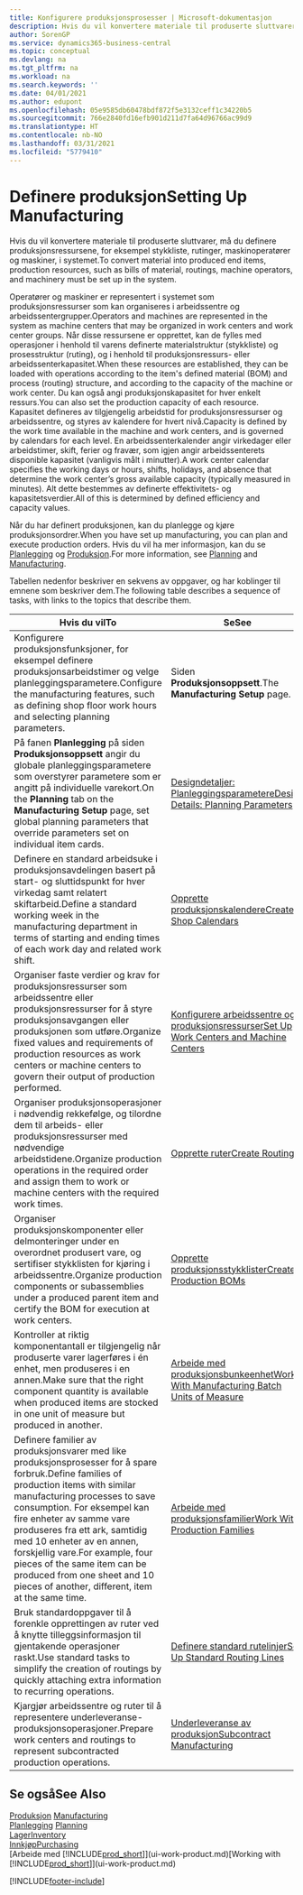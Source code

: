 ```yaml
---
title: Konfigurere produksjonsprosesser | Microsoft-dokumentasjon
description: Hvis du vil konvertere materiale til produserte sluttvarer, må du definere produksjonsressursene, for eksempel stykkliste, rutinger, maskinoperatører og maskiner, i systemet.
author: SorenGP
ms.service: dynamics365-business-central
ms.topic: conceptual
ms.devlang: na
ms.tgt_pltfrm: na
ms.workload: na
ms.search.keywords: ''
ms.date: 04/01/2021
ms.author: edupont
ms.openlocfilehash: 05e9585db60478bdf872f5e3132ceff1c34220b5
ms.sourcegitcommit: 766e2840fd16efb901d211d7fa64d96766ac99d9
ms.translationtype: HT
ms.contentlocale: nb-NO
ms.lasthandoff: 03/31/2021
ms.locfileid: "5779410"
---
```

# <a name="setting-up-manufacturing"></a><span data-ttu-id="1a03d-103">Definere produksjon</span><span class="sxs-lookup"><span data-stu-id="1a03d-103">Setting Up Manufacturing</span></span>
<span data-ttu-id="1a03d-104">Hvis du vil konvertere materiale til produserte sluttvarer, må du definere produksjonsressursene, for eksempel stykkliste, rutinger, maskinoperatører og maskiner, i systemet.</span><span class="sxs-lookup"><span data-stu-id="1a03d-104">To convert material into produced end items, production resources, such as bills of material, routings, machine operators, and machinery must be set up in the system.</span></span>

<span data-ttu-id="1a03d-105">Operatører og maskiner er representert i systemet som produksjonsressurser som kan organiseres i arbeidssentre og arbeidssentergrupper.</span><span class="sxs-lookup"><span data-stu-id="1a03d-105">Operators and machines are represented in the system as machine centers that may be organized in work centers and work center groups.</span></span> <span data-ttu-id="1a03d-106">Når disse ressursene er opprettet, kan de fylles med operasjoner i henhold til varens definerte materialstruktur (stykkliste) og prosesstruktur (ruting), og i henhold til produksjonsressurs- eller arbeidssenterkapasitet.</span><span class="sxs-lookup"><span data-stu-id="1a03d-106">When these resources are established, they can be loaded with operations according to the item's defined material (BOM) and process (routing) structure, and according to the capacity of the machine or work center.</span></span> <span data-ttu-id="1a03d-107">Du kan også angi produksjonskapasitet for hver enkelt ressurs.</span><span class="sxs-lookup"><span data-stu-id="1a03d-107">You can also set the production capacity of each resource.</span></span> <span data-ttu-id="1a03d-108">Kapasitet defineres av tilgjengelig arbeidstid for produksjonsressurser og arbeidssentre, og styres av kalendere for hvert nivå.</span><span class="sxs-lookup"><span data-stu-id="1a03d-108">Capacity is defined by the work time available in the machine and work centers, and is governed by calendars for each level.</span></span> <span data-ttu-id="1a03d-109">En arbeidssenterkalender angir virkedager eller arbeidstimer, skift, ferier og fravær, som igjen angir arbeidssenterets disponible kapasitet (vanligvis målt i minutter).</span><span class="sxs-lookup"><span data-stu-id="1a03d-109">A work center calendar specifies the working days or hours, shifts, holidays, and absence that determine the work center’s gross available capacity (typically measured in minutes).</span></span> <span data-ttu-id="1a03d-110">Alt dette bestemmes av definerte effektivitets- og kapasitetsverdier.</span><span class="sxs-lookup"><span data-stu-id="1a03d-110">All of this is determined by defined efficiency and capacity values.</span></span>  

<span data-ttu-id="1a03d-111">Når du har definert produksjonen, kan du planlegge og kjøre produksjonsordrer.</span><span class="sxs-lookup"><span data-stu-id="1a03d-111">When you have set up manufacturing, you can plan and execute production orders.</span></span> <span data-ttu-id="1a03d-112">Hvis du vil ha mer informasjon, kan du se [Planlegging](production-planning.md) og [Produksjon](production-manage-manufacturing.md).</span><span class="sxs-lookup"><span data-stu-id="1a03d-112">For more information, see [Planning](production-planning.md) and [Manufacturing](production-manage-manufacturing.md).</span></span>  



 <span data-ttu-id="1a03d-113">Tabellen nedenfor beskriver en sekvens av oppgaver, og har koblinger til emnene som beskriver dem.</span><span class="sxs-lookup"><span data-stu-id="1a03d-113">The following table describes a sequence of tasks, with links to the topics that describe them.</span></span>   

|<span data-ttu-id="1a03d-114">**Hvis du vil**</span><span class="sxs-lookup"><span data-stu-id="1a03d-114">**To**</span></span>|<span data-ttu-id="1a03d-115">**Se**</span><span class="sxs-lookup"><span data-stu-id="1a03d-115">**See**</span></span>|  
|------------|-------------|  
|<span data-ttu-id="1a03d-116">Konfigurere produksjonsfunksjoner, for eksempel definere produksjonsarbeidstimer og velge planleggingsparametere.</span><span class="sxs-lookup"><span data-stu-id="1a03d-116">Configure the manufacturing features, such as defining shop floor work hours and selecting planning parameters.</span></span>|<span data-ttu-id="1a03d-117">Siden **Produksjonsoppsett**.</span><span class="sxs-lookup"><span data-stu-id="1a03d-117">The **Manufacturing Setup** page.</span></span>|
|<span data-ttu-id="1a03d-118">På fanen **Planlegging** på siden **Produksjonsoppsett** angir du globale planleggingsparametere som overstyrer parametere som er angitt på individuelle varekort.</span><span class="sxs-lookup"><span data-stu-id="1a03d-118">On the **Planning** tab on the **Manufacturing Setup** page, set global planning parameters that override parameters set on individual item cards.</span></span>|[<span data-ttu-id="1a03d-119">Designdetaljer: Planleggingsparametere</span><span class="sxs-lookup"><span data-stu-id="1a03d-119">Design Details: Planning Parameters</span></span>](design-details-planning-parameters.md)|
|<span data-ttu-id="1a03d-120">Definere en standard arbeidsuke i produksjonsavdelingen basert på start- og sluttidspunkt for hver virkedag samt relatert skiftarbeid.</span><span class="sxs-lookup"><span data-stu-id="1a03d-120">Define a standard working week in the manufacturing department in terms of starting and ending times of each work day and related work shift.</span></span>|[<span data-ttu-id="1a03d-121">Opprette produksjonskalendere</span><span class="sxs-lookup"><span data-stu-id="1a03d-121">Create Shop Calendars</span></span>](production-how-to-create-work-center-calendars.md)|  
|<span data-ttu-id="1a03d-122">Organiser faste verdier og krav for produksjonsressurser som arbeidssentre eller produksjonsressurser for å styre produksjonsavgangen eller produksjonen som utføre.</span><span class="sxs-lookup"><span data-stu-id="1a03d-122">Organize fixed values and requirements of production resources as work centers or machine centers to govern their output of production performed.</span></span>|[<span data-ttu-id="1a03d-123">Konfigurere arbeidssentre og produksjonsressurser</span><span class="sxs-lookup"><span data-stu-id="1a03d-123">Set Up Work Centers and Machine Centers</span></span>](production-how-to-set-up-work-and-machine-centers.md)|
|<span data-ttu-id="1a03d-124">Organiser produksjonsoperasjoner i nødvendig rekkefølge, og tilordne dem til arbeids- eller produksjonsressurser med nødvendige arbeidstidene.</span><span class="sxs-lookup"><span data-stu-id="1a03d-124">Organize production operations in the required order and assign them to work or machine centers with the required work times.</span></span>|[<span data-ttu-id="1a03d-125">Opprette ruter</span><span class="sxs-lookup"><span data-stu-id="1a03d-125">Create Routings</span></span>](production-how-to-create-routings.md)|
|<span data-ttu-id="1a03d-126">Organiser produksjonskomponenter eller delmonteringer under en overordnet produsert vare, og sertifiser stykklisten for kjøring i arbeidssentre.</span><span class="sxs-lookup"><span data-stu-id="1a03d-126">Organize production components or subassemblies under a produced parent item and certify the BOM for execution at work centers.</span></span>|[<span data-ttu-id="1a03d-127">Opprette produksjonsstykklister</span><span class="sxs-lookup"><span data-stu-id="1a03d-127">Create Production BOMs</span></span>](production-how-to-create-production-boms.md)|
|<span data-ttu-id="1a03d-128">Kontroller at riktig komponentantall er tilgjengelig når produserte varer lagerføres i én enhet, men produseres i en annen.</span><span class="sxs-lookup"><span data-stu-id="1a03d-128">Make sure that the right component quantity is available when produced items are stocked in one unit of measure but produced in another.</span></span>|[<span data-ttu-id="1a03d-129">Arbeide med produksjonsbunkeenhet</span><span class="sxs-lookup"><span data-stu-id="1a03d-129">Work With Manufacturing Batch Units of Measure</span></span>](production-how-to-use-the-manufacturing-batch-unit-of-measure.md)|  
|<span data-ttu-id="1a03d-130">Definere familier av produksjonsvarer med like produksjonsprosesser for å spare forbruk.</span><span class="sxs-lookup"><span data-stu-id="1a03d-130">Define families of production items with similar manufacturing processes to save consumption.</span></span> <span data-ttu-id="1a03d-131">For eksempel kan fire enheter av samme vare produseres fra ett ark, samtidig med 10 enheter av en annen, forskjellig vare.</span><span class="sxs-lookup"><span data-stu-id="1a03d-131">For example, four pieces of the same item can be produced from one sheet and 10 pieces of another, different, item at the same time.</span></span>|[<span data-ttu-id="1a03d-132">Arbeide med produksjonsfamilier</span><span class="sxs-lookup"><span data-stu-id="1a03d-132">Work With Production Families</span></span>](production-how-work-family.md)|
|<span data-ttu-id="1a03d-133">Bruk standardoppgaver til å forenkle opprettingen av ruter ved å knytte tilleggsinformasjon til gjentakende operasjoner raskt.</span><span class="sxs-lookup"><span data-stu-id="1a03d-133">Use standard tasks to simplify the creation of routings by quickly attaching extra information to recurring operations.</span></span>|[<span data-ttu-id="1a03d-134">Definere standard rutelinjer</span><span class="sxs-lookup"><span data-stu-id="1a03d-134">Set Up Standard Routing Lines</span></span>](production-how-set-up-standard-routing-lines.md)|  
|<span data-ttu-id="1a03d-135">Kjargjør arbeidssentre og ruter til å representere underleveranse-produksjonsoperasjoner.</span><span class="sxs-lookup"><span data-stu-id="1a03d-135">Prepare work centers and routings to represent subcontracted production operations.</span></span>|[<span data-ttu-id="1a03d-136">Underleveranse av produksjon</span><span class="sxs-lookup"><span data-stu-id="1a03d-136">Subcontract Manufacturing</span></span>](production-how-to-subcontract-manufacturing.md)|  

## <a name="see-also"></a><span data-ttu-id="1a03d-137">Se også</span><span class="sxs-lookup"><span data-stu-id="1a03d-137">See Also</span></span>
<span data-ttu-id="1a03d-138">[Produksjon](production-manage-manufacturing.md)  </span><span class="sxs-lookup"><span data-stu-id="1a03d-138">[Manufacturing](production-manage-manufacturing.md)  </span></span>  
<span data-ttu-id="1a03d-139">[Planlegging](production-planning.md) </span><span class="sxs-lookup"><span data-stu-id="1a03d-139">[Planning](production-planning.md) </span></span>  
[<span data-ttu-id="1a03d-140">Lager</span><span class="sxs-lookup"><span data-stu-id="1a03d-140">Inventory</span></span>](inventory-manage-inventory.md)  
[<span data-ttu-id="1a03d-141">Innkjøp</span><span class="sxs-lookup"><span data-stu-id="1a03d-141">Purchasing</span></span>](purchasing-manage-purchasing.md)  
<span data-ttu-id="1a03d-142">[Arbeide med [!INCLUDE[prod_short](includes/prod_short.md)]](ui-work-product.md)</span><span class="sxs-lookup"><span data-stu-id="1a03d-142">[Working with [!INCLUDE[prod_short](includes/prod_short.md)]](ui-work-product.md)</span></span>


[!INCLUDE[footer-include](includes/footer-banner.md)]